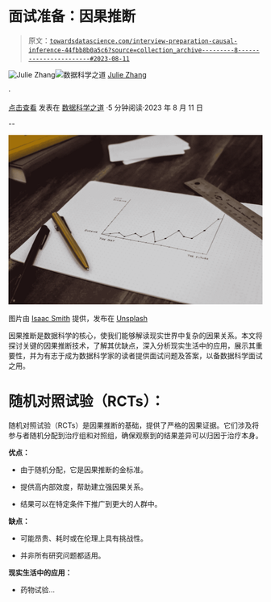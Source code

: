 # 面试准备：因果推断

> 原文：[`towardsdatascience.com/interview-preparation-causal-inference-44fbb8b0a5c6?source=collection_archive---------8-----------------------#2023-08-11`](https://towardsdatascience.com/interview-preparation-causal-inference-44fbb8b0a5c6?source=collection_archive---------8-----------------------#2023-08-11)

[](https://juliezhang0826.medium.com/?source=post_page-----44fbb8b0a5c6--------------------------------)![Julie Zhang](https://juliezhang0826.medium.com/?source=post_page-----44fbb8b0a5c6--------------------------------)[](https://towardsdatascience.com/?source=post_page-----44fbb8b0a5c6--------------------------------)![数据科学之道](https://towardsdatascience.com/?source=post_page-----44fbb8b0a5c6--------------------------------) [Julie Zhang](https://juliezhang0826.medium.com/?source=post_page-----44fbb8b0a5c6--------------------------------)

·

[点击查看](https://medium.com/m/signin?actionUrl=https%3A%2F%2Fmedium.com%2F_%2Fsubscribe%2Fuser%2F556c71436dd8&operation=register&redirect=https%3A%2F%2Ftowardsdatascience.com%2Finterview-preparation-causal-inference-44fbb8b0a5c6&user=Julie+Zhang&userId=556c71436dd8&source=post_page-556c71436dd8----44fbb8b0a5c6---------------------post_header-----------) 发表在 [数据科学之道](https://towardsdatascience.com/?source=post_page-----44fbb8b0a5c6--------------------------------) ·5 分钟阅读·2023 年 8 月 11 日

--

[](https://medium.com/m/signin?actionUrl=https%3A%2F%2Fmedium.com%2F_%2Fbookmark%2Fp%2F44fbb8b0a5c6&operation=register&redirect=https%3A%2F%2Ftowardsdatascience.com%2Finterview-preparation-causal-inference-44fbb8b0a5c6&source=-----44fbb8b0a5c6---------------------bookmark_footer-----------)![](img/09410ccb66b8d7ea2d1d599fac145a52.png)

图片由 [Isaac Smith](https://unsplash.com/@isaacmsmith?utm_source=medium&utm_medium=referral) 提供，发布在 [Unsplash](https://unsplash.com/?utm_source=medium&utm_medium=referral)

因果推断是数据科学的核心，使我们能够解读现实世界中复杂的因果关系。本文将探讨关键的因果推断技术，了解其优缺点，深入分析现实生活中的应用，展示其重要性，并为有志于成为数据科学家的读者提供面试问题及答案，以备数据科学面试之用。

# 随机对照试验（RCTs）：

随机对照试验（RCTs）是因果推断的基础，提供了严格的因果证据。它们涉及将参与者随机分配到治疗组和对照组，确保观察到的结果差异可以归因于治疗本身。

**优点：**

+   由于随机分配，它是因果推断的金标准。

+   提供高内部效度，帮助建立强因果关系。

+   结果可以在特定条件下推广到更大的人群中。

**缺点：**

+   可能昂贵、耗时或在伦理上具有挑战性。

+   并非所有研究问题都适用。

**现实生活中的应用：**

+   药物试验…
